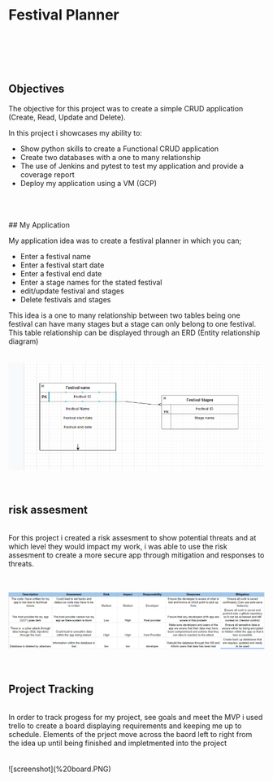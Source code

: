 # Festival Planner

<br>
<br>
<br>
<br>

## Objectives

The objective for this project was to create a simple CRUD application (Create, Read, Update and Delete).

In this project i showcases my ability to:

- Show python skills to create a Functional CRUD application
- Create two databases with a one to many relationship
 - The use of Jenkins and pytest to test my application and provide a coverage report
 - Deploy my application using a VM (GCP)
<br>
<br>
<br>
## My Application

My application idea was to create a festival planner in which you can; 

- Enter a festival name
- Enter a festival start date
- Enter a festival end date
- Enter a stage names for the stated festival
- edit/update festival and stages
- Delete festivals and stages

This idea is a one to many relationship between two tables being one festival can have many stages but a stage can only belong to one festival. This table relationship can be displayed through an ERD (Entity relationship diagram)
<br>
<br>
<br>
![screenshot](Capture%20ERD.PNG)
<br>
<br>
<br>
## risk assesment
<br>
For this project i created a risk assesment to show potential threats and at which level they would impact my work, i was able to use the risk assesment to create a more secure app through mitigation and responses to threats.
<br>
<br>
<br>

![screenshot](Risk%20assesment%202.PNG)
<br>
<br>
<br>
## Project Tracking
<br>
In order to track progess for my project, see goals and meet the MVP i used trello to create a board displaying requirements and keeping me up to schedule. Elements of the prject move across the baord left to right from the idea up until being finished and impletmented into the project
<br>
<br>
<br>
![screenshot](%20board.PNG)
